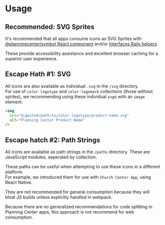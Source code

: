 # Usage

## Recommended: SVG Sprites

It's recommended that all apps consume icons as SVG Sprites with [@planningcenter/symbol React component](https://github.com/planningcenter/design/tree/master/planningcenter/symbol) and/or [Interfaces Rails helpers](https://github.com/ministrycentered/interfaces/blob/master/app/helpers/interfaces/application_helper.rb#L19-L64).

These provide accessibility assistance and excellent browser caching for a superior user experience.

## Escape Hath #1: SVG

All icons are also available as individual `.svg` in the `/svg` directory.  
For use of `color-logotype` and `color-logomark` collections (those without sprites), we recommending using these individual `svg`s with an `image` element.

```html
<img
  src="digested/path/to/color-logotype/product-name.svg"
  alt="Planning Center Product Name"
/>
```

## Escape hatch #2: Path Strings

All icons are available as path strings in the `/paths` directory.
These are JavaScript modules, seperated by collection.

These paths can be useful when attempting to use these icons in a different platform.  
For example, we introduced them for use with `Church Center App`, using React Native.

They are not recommended for general consumption because they will bloat JS builds unless explicitly handled in webpack.

Because there are no generalized recommendations for code splitting in Planning Center apps, this approach is not recommend for web consumption.
